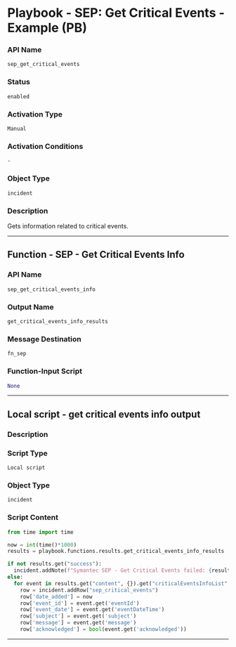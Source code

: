 <!--
    DO NOT MANUALLY EDIT THIS FILE
    THIS FILE IS AUTOMATICALLY GENERATED WITH resilient-sdk codegen
    Generated with resilient-sdk v51.0.2.2.1096
-->

# Playbook - SEP: Get Critical Events - Example (PB)

### API Name
`sep_get_critical_events`

### Status
`enabled`

### Activation Type
`Manual`

### Activation Conditions
`-`

### Object Type
`incident`

### Description
Gets information related to critical events.


---
## Function - SEP - Get Critical Events Info

### API Name
`sep_get_critical_events_info`

### Output Name
`get_critical_events_info_results`

### Message Destination
`fn_sep`

### Function-Input Script
```python
None
```

---

## Local script - get critical events info output

### Description


### Script Type
`Local script`

### Object Type
`incident`

### Script Content
```python
from time import time

now = int(time()*1000)
results = playbook.functions.results.get_critical_events_info_results

if not results.get("success"):
  incident.addNote(f"Symantec SEP - Get Critical Events failed: {results.reason}")
else:
  for event in results.get("content", {}).get("criticalEventsInfoList", []):
    row = incident.addRow("sep_critical_events")
    row['date_added'] = now
    row['event_id'] = event.get('eventId')
    row['event_date'] = event.get('eventDateTime')
    row['subject'] = event.get('subject')
    row['message'] = event.get('message')
    row['acknowledged'] = bool(event.get('acknowledged'))
```

---


